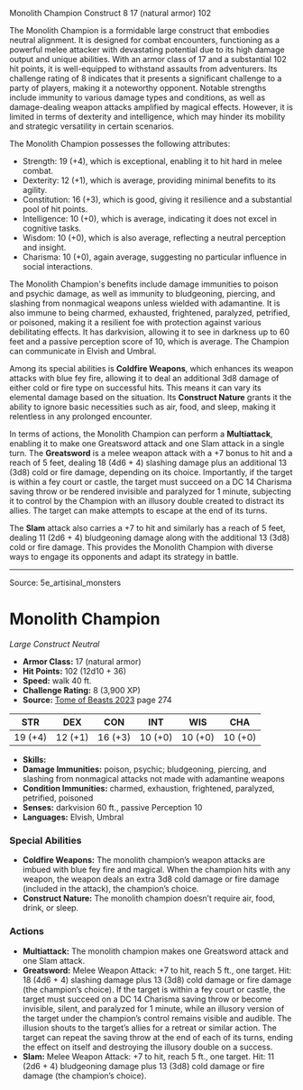 <MonsterName/>Monolith Champion</MonsterName>
<CreatureType/>Construct</CreatureType>
<CR/>8</CR>
<AC/>17 (natural armor)</AC>
<HP/>102</HP>
<summary>The Monolith Champion is a formidable large construct that embodies neutral alignment. It is designed for combat encounters, functioning as a powerful melee attacker with devastating potential due to its high damage output and unique abilities. With an armor class of 17 and a substantial 102 hit points, it is well-equipped to withstand assaults from adventurers. Its challenge rating of 8 indicates that it presents a significant challenge to a party of players, making it a noteworthy opponent. Notable strengths include immunity to various damage types and conditions, as well as damage-dealing weapon attacks amplified by magical effects. However, it is limited in terms of dexterity and intelligence, which may hinder its mobility and strategic versatility in certain scenarios.</summary>

<detail>

The Monolith Champion possesses the following attributes: 
- Strength: 19 (+4), which is exceptional, enabling it to hit hard in melee combat.
- Dexterity: 12 (+1), which is average, providing minimal benefits to its agility.
- Constitution: 16 (+3), which is good, giving it resilience and a substantial pool of hit points.
- Intelligence: 10 (+0), which is average, indicating it does not excel in cognitive tasks.
- Wisdom: 10 (+0), which is also average, reflecting a neutral perception and insight.
- Charisma: 10 (+0), again average, suggesting no particular influence in social interactions.

The Monolith Champion's benefits include damage immunities to poison and psychic damage, as well as immunity to bludgeoning, piercing, and slashing from nonmagical weapons unless wielded with adamantine. It is also immune to being charmed, exhausted, frightened, paralyzed, petrified, or poisoned, making it a resilient foe with protection against various debilitating effects. It has darkvision, allowing it to see in darkness up to 60 feet and a passive perception score of 10, which is average. The Champion can communicate in Elvish and Umbral.

Among its special abilities is **Coldfire Weapons**, which enhances its weapon attacks with blue fey fire, allowing it to deal an additional 3d8 damage of either cold or fire type on successful hits. This means it can vary its elemental damage based on the situation. Its **Construct Nature** grants it the ability to ignore basic necessities such as air, food, and sleep, making it relentless in any prolonged encounter.

In terms of actions, the Monolith Champion can perform a **Multiattack**, enabling it to make one Greatsword attack and one Slam attack in a single turn. The **Greatsword** is a melee weapon attack with a +7 bonus to hit and a reach of 5 feet, dealing 18 (4d6 + 4) slashing damage plus an additional 13 (3d8) cold or fire damage, depending on its choice. Importantly, if the target is within a fey court or castle, the target must succeed on a DC 14 Charisma saving throw or be rendered invisible and paralyzed for 1 minute, subjecting it to control by the Champion with an illusory double created to distract its allies. The target can make attempts to escape at the end of its turns.

The **Slam** attack also carries a +7 to hit and similarly has a reach of 5 feet, dealing 11 (2d6 + 4) bludgeoning damage along with the additional 13 (3d8) cold or fire damage. This provides the Monolith Champion with diverse ways to engage its opponents and adapt its strategy in battle.</detail>



---

Source: 5e_artisinal_monsters

# Monolith Champion

*Large* *Construct* *Neutral*

- **Armor Class:** 17 (natural armor)
- **Hit Points:** 102 (12d10 + 36)
- **Speed:** walk 40 ft.
- **Challenge Rating:** 8 (3,900 XP)
- **Source:** [Tome of Beasts 2023](https://koboldpress.com/kpstore/product/tome-of-beasts-1-2023-edition/) page 274

| STR | DEX | CON | INT | WIS | CHA |
| --- | --- | --- | --- | --- | --- |
| 19 (+4) | 12 (+1) | 16 (+3) | 10 (+0) | 10 (+0) | 10 (+0) |

- **Skills:** 
- **Damage Immunities:** poison, psychic; bludgeoning, piercing, and slashing from nonmagical attacks not made with adamantine weapons
- **Condition Immunities:** charmed, exhaustion, frightened, paralyzed, petrified, poisoned
- **Senses:** darkvision 60 ft., passive Perception 10
- **Languages:** Elvish, Umbral

### Special Abilities

- **Coldfire Weapons:** The monolith champion’s weapon attacks are imbued with blue fey fire and magical. When the champion hits with any weapon, the weapon deals an extra 3d8 cold damage or fire damage (included in the attack), the champion’s choice.
- **Construct Nature:** The monolith champion doesn’t require air, food, drink, or sleep.

### Actions

- **Multiattack:** The monolith champion makes one Greatsword attack and one Slam attack.
- **Greatsword:** Melee Weapon Attack: +7 to hit, reach 5 ft., one target. Hit: 18 (4d6 + 4) slashing damage plus 13 (3d8) cold damage or fire damage (the champion’s choice). If the target is within a fey court or castle, the target must succeed on a DC 14 Charisma saving throw or become invisible, silent, and paralyzed for 1 minute, while an illusory version of the target under the champion’s control remains visible and audible. The illusion shouts to the target’s allies for a retreat or similar action. The target can repeat the saving throw at the end of each of its turns, ending the effect on itself and destroying the illusory double on a success.
- **Slam:** Melee Weapon Attack: +7 to hit, reach 5 ft., one target. Hit: 11 (2d6 + 4) bludgeoning damage plus 13 (3d8) cold damage or fire damage (the champion’s choice).


